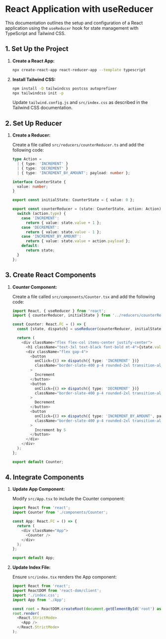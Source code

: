 # React Application with useReducer

This documentation outlines the setup and configuration of a React application using the `useReducer` hook for state management with TypeScript and Tailwind CSS.

## 1. Set Up the Project

1. **Create a React App:**

    ```bash
    npx create-react-app react-reducer-app --template typescript
    ```

2. **Install Tailwind CSS:**

    ```bash
    npm install -D tailwindcss postcss autoprefixer
    npx tailwindcss init -p
    ```

    Update `tailwind.config.js` and `src/index.css` as described in the Tailwind CSS documentation.

## 2. Set Up Reducer

1. **Create a Reducer:**

    Create a file called `src/reducers/counterReducer.ts` and add the following code:

    ```typescript
    type Action =
      | { type: 'INCREMENT' }
      | { type: 'DECREMENT' }
      | { type: 'INCREMENT_BY_AMOUNT'; payload: number };

    interface CounterState {
      value: number;
    }

    export const initialState: CounterState = { value: 0 };

    export const counterReducer = (state: CounterState, action: Action): CounterState => {
      switch (action.type) {
        case 'INCREMENT':
          return { value: state.value + 1 };
        case 'DECREMENT':
          return { value: state.value - 1 };
        case 'INCREMENT_BY_AMOUNT':
          return { value: state.value + action.payload };
        default:
          return state;
      }
    };
    ```

## 3. Create React Components

1. **Counter Component:**

    Create a file called `src/components/Counter.tsx` and add the following code:

    ```typescript
    import React, { useReducer } from 'react';
    import { counterReducer, initialState } from '../reducers/counterReducer';

    const Counter: React.FC = () => {
      const [state, dispatch] = useReducer(counterReducer, initialState);

      return (
        <div className="flex flex-col items-center justify-center">
          <h1 className="text-3xl text-black font-bold mt-4">{state.value}</h1>
          <div className="flex gap-4">
            <button
              onClick={() => dispatch({ type: 'INCREMENT' })}
              className="border-slate-400 p-4 rounded-2xl transition-all duration-300 hover:bg-blue-500 hover:text-white"
            >
              Increment
            </button>
            <button
              onClick={() => dispatch({ type: 'DECREMENT' })}
              className="border-slate-400 p-4 rounded-2xl transition-all duration-300 hover:bg-red-500 hover:text-white"
            >
              Decrement
            </button>
            <button
              onClick={() => dispatch({ type: 'INCREMENT_BY_AMOUNT', payload: 5 })}
              className="border-slate-400 p-4 rounded-2xl transition-all duration-300 hover:bg-green-500 hover:text-white"
            >
              Increment by 5
            </button>
          </div>
        </div>
      );
    };

    export default Counter;
    ```

## 4. Integrate Components

1. **Update App Component:**

    Modify `src/App.tsx` to include the Counter component:

    ```typescript
    import React from 'react';
    import Counter from './components/Counter';

    const App: React.FC = () => {
      return (
        <div className="App">
          <Counter />
        </div>
      );
    };

    export default App;
    ```

2. **Update Index File:**

    Ensure `src/index.tsx` renders the App component:

    ```typescript
    import React from 'react';
    import ReactDOM from 'react-dom/client';
    import './index.css';
    import App from './App';

    const root = ReactDOM.createRoot(document.getElementById('root') as HTMLElement);
    root.render(
      <React.StrictMode>
        <App />
      </React.StrictMode>
    );
    ```

